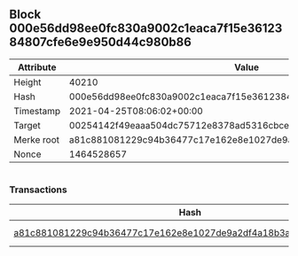 ## Block 000e56dd98ee0fc830a9002c1eaca7f15e3612384807cfe6e9e950d44c980b86

Attribute | Value
--- | ---
Height | 40210
Hash | 000e56dd98ee0fc830a9002c1eaca7f15e3612384807cfe6e9e950d44c980b86
Timestamp | 2021-04-25T08:06:02+00:00
Target | 00254142f49eaaa504dc75712e8378ad5316cbcead634704b3734b6271167cc4
Merke root | a81c881081229c94b36477c17e162e8e1027de9a2df4a18b3a316e963b8ed02f
Nonce | 1464528657

```

```

### Transactions

Hash | Amount
--- | ---
[a81c881081229c94b36477c17e162e8e1027de9a2df4a18b3a316e963b8ed02f](a81c881081229c94b36477c17e162e8e1027de9a2df4a18b3a316e963b8ed02f.md) | 10.00000000 SKEPTI 
